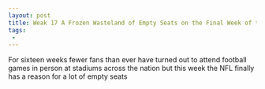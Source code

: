 ```yaml
---
layout: post
title: Weak 17 A Frozen Wasteland of Empty Seats on the Final Week of the NFL Year
tags:
 -
---
```

For sixteen weeks fewer fans than ever have turned out to attend football games in person at stadiums across the nation but this week the NFL finally has a reason for a lot of empty seats
